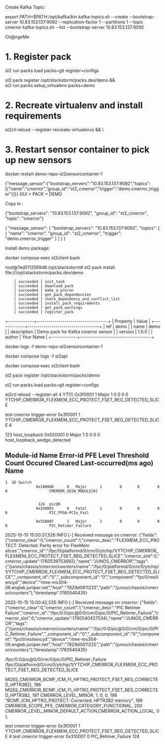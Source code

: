 Create Kafka Topic:

export PATH=$PATH:/opt/kafka/bin
kafka-topics.sh --create --bootstrap-server 10.83.153.137:9092 --replication-factor 1 --partitions 1 --topic cmerror
kafka-topics.sh --list --bootstrap-server 10.83.153.137:9092

Ch@ngeMe

# 1. Register pack

st2 run packs.load packs=git register=configs

st2 pack register /opt/stackstorm/packs.dev/demo && \
st2 run packs.setup_virtualenv packs=demo
# 2. Recreate virtualenv and install requirements
st2ctl reload --register-recreate-virtualenvs && \
# 3. Restart sensor container to pick up new sensors
docker restart demo-repo-st2sensorcontainer-1

{"message_sensor":{"bootstrap_servers":"10.83.153.137:9092","topics":[{"name":"cmerror","group_id":"st2_cmerror","trigger":"demo.cmerror_trigger"}]}}
GUI > PACK > DEMO 

Copy in : 

{"bootstrap_servers": "10.83.153.137:9092", "group_id": "st2_cmerror", "topic": "cmerror"}

{
  "message_sensor": {
    "bootstrap_servers": "10.83.153.137:9092",
    "topics": [
      {
        "name": "cmerror",
        "group_id": "st2_cmerror",
        "trigger": "demo.cmerror_trigger"
      }
    ]
  }
}

Install demo package:  

docker compose exec st2client bash 

root@7ed5112569d8:/opt/stackstorm# st2 pack install file:///opt/stackstorm/packs.dev/demo

        [ succeeded ] init_task
        [ succeeded ] download_pack
        [ succeeded ] make_a_prerun
        [ succeeded ] get_pack_dependencies
        [ succeeded ] check_dependency_and_conflict_list
        [ succeeded ] install_pack_requirements
        [ succeeded ] get_pack_warnings
        [ succeeded ] register_pack

+-------------+------------------------------------+
| Property    | Value                              |
+-------------+------------------------------------+
| ref         | demo                               |
| name        | demo                               |
| description | Demo pack for Kafka cmerror sensor |
| version     | 1.0.0                              |
| author      | Your Name                          |
+-------------+------------------------------------+

docker logs -f demo-repo-st2sensorcontainer-1

docker compose logs -f st2api

docker compose exec st2client bash 


st2 pack register /opt/stackstorm/packs/demo

st2 run packs.load packs=git register=configs

st2ctl reload --register-all
4  YT[1]
                  0x3f0001      1   Major      1        0       0        0        0                   YTCHIP_CMERROR_FLEXMEM_ECC_PROTECT_FSET_REG_DETECTED_SLICE

 test cmerror trigger-error 0x3f0001 1 YTCHIP_CMERROR_FLEXMEM_ECC_PROTECT_FSET_REG_DETECTED_SLICE 4

   123  host_loopback
                  0x020001      0   Major      1        0       0        0        0                   host_loopback_wedge_detected



Module-id  Name   Error-id     PFE  Level  Threshold  Count  Occured  Cleared  Last-occurred(ms ago)  Name
---------------------------------------------------------------------------------------------------------------
    1  GE Switch
                  0x180000      0   Major      1        0       0        0        0                   CMERROR_GESW_MODULE[0]


                   124  pic@0
                  0x310001      0   Fatal      1        0       0        0        0                   PIC_FPGA-PCIe_Fail

                  0x310007      1   Major      1        0       0        0        0                   PIC_Retimer_Failure



2025-10-15 15:00:37,526 INFO [-] Received message on cmerror: {"fields":{"cmerror_clear":0,"cmerror_count":1,"cmerror_desc":"FLEXMEM_ECC_PROTECT: Detected: Parity error for FlexMem slices","cmerror_id":"/fpc/0/platformd/0/cm/0/ytchip/1/YTCHIP_CMERROR_FLEXMEM_ECC_PROTECT_FSET_REG_DETECTED_SLICE","cmerror_slot":0,"cmerror_update":1760539753692},"name":"JUNOS_CMERROR","tags":{"/junos/chassis/cmerror/counters/name":"/fpc/0/platformd/0/cm/0/ytchip/1/YTCHIP_CMERROR_FLEXMEM_ECC_PROTECT_FSET_REG_DETECTED_SLICE","_component_id":"0","_subcomponent_id":"0","component":"fpc0/resiliencyd","device":"rtme-mx304-06.englab.juniper.net","host":"7829d0611225","path":"/junos/chassis/cmerror/counters"},"timestamp":1760540435}

2025-10-15 15:00:42,535 INFO [-] Received message on cmerror: {"fields":{"cmerror_clear":0,"cmerror_count":1,"cmerror_desc":"PIC Retimer Failure","cmerror_id":"/fpc/0:0/pic@0/0/cm/0/pic/0/PIC_Retimer_Failure","cmerror_slot":0,"cmerror_update":1760540427534},"name":"JUNOS_CMERROR","tags":{"/junos/chassis/cmerror/counters/name":"/fpc/0:0/pic@0/0/cm/0/pic/0/PIC_Retimer_Failure","_component_id":"0","_subcomponent_id":"0","component":"fpc0/resiliencyd","device":"rtme-mx304-06.englab.juniper.net","host":"7829d0611225","path":"/junos/chassis/cmerror/counters"},"timestamp":1760540435}


/fpc/0:0/pic@0/0/cm/0/pic/0/PIC_Retimer_Failure
/fpc/0/platformd/0/cm/0/ytchip/1/YTCHIP_CMERROR_FLEXMEM_ECC_PROTECT_FSET_REG_DETECTED_SLICE

MQSS_CMERROR_BCMF_ICM_FI_HPTRO_PROTECT_FSET_REG_CORRECTED_HPTR3B2),
196       MQSS_CMERROR_BCMF_ICM_FI_HPTRO_PROTECT_FSET_REG_CORRECTED_HPTR3B2,
197       CMERROR_LEVEL_MINOR, 1, 0, 0,
198       "BCMF_ICM_HPTRO_PROTECT: Corrected: HPTR3B2 memory",
199       CMERROR_SCOPE_PFE, CMERROR_CATEGORY_FUNCTIONAL,
200       CMERROR_LEVEL_MINOR_DEFAULT_ACTION,CMERROR_ACTION_LOCAL, 0 },






 test cmerror trigger-error 0x3f0001 1 YTCHIP_CMERROR_FLEXMEM_ECC_PROTECT_FSET_REG_DETECTED_SLICE 4
 test cmerror trigger-error 0x310007 0 PIC_Retimer_Failure 124
